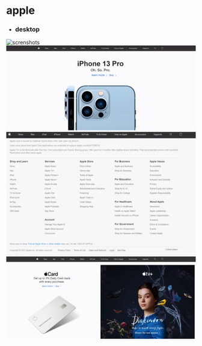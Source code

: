 # apple
* ### desktop
![screnshots](image/screenshots/1.png"screnshots")
![screnshots](image/screenshots/2.png "screnshots")
![screnshots](image/screenshots/3.png "screnshots")
![screnshots](image/screenshots/4.png "screnshots")